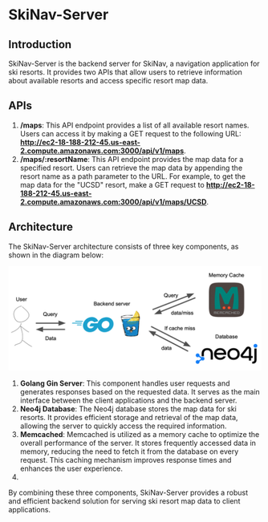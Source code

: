 # SkiNav-Server

## Introduction

SkiNav-Server is the backend server for SkiNav, a navigation application for ski resorts. It provides two APIs that allow users to retrieve information about available resorts and access specific resort map data.

## APIs

1. **/maps**: This API endpoint provides a list of all available resort names. Users can access it by making a GET request to the following URL: **http://ec2-18-188-212-45.us-east-2.compute.amazonaws.com:3000/api/v1/maps**.
2. **/maps/:resortName**: This API endpoint provides the map data for a specified resort. Users can retrieve the map data by appending the resort name as a path parameter to the URL. For example, to get the map data for the "UCSD" resort, make a GET request to **http://ec2-18-188-212-45.us-east-2.compute.amazonaws.com:3000/api/v1/maps/UCSD**.

## Architecture
The SkiNav-Server architecture consists of three key components, as shown in the diagram below:

![Architecture](./assets/architecture.png)
1. **Golang Gin Server**: This component handles user requests and generates responses based on the requested data. It serves as the main interface between the client applications and the backend server.
2. **Neo4j Database**: The Neo4j database stores the map data for ski resorts. It provides efficient storage and retrieval of the map data, allowing the server to quickly access the required information.
3. **Memcached**: Memcached is utilized as a memory cache to optimize the overall performance of the server. It stores frequently accessed data in memory, reducing the need to fetch it from the database on every request. This caching mechanism improves response times and enhances the user experience.
4. 
By combining these three components, SkiNav-Server provides a robust and efficient backend solution for serving ski resort map data to client applications.